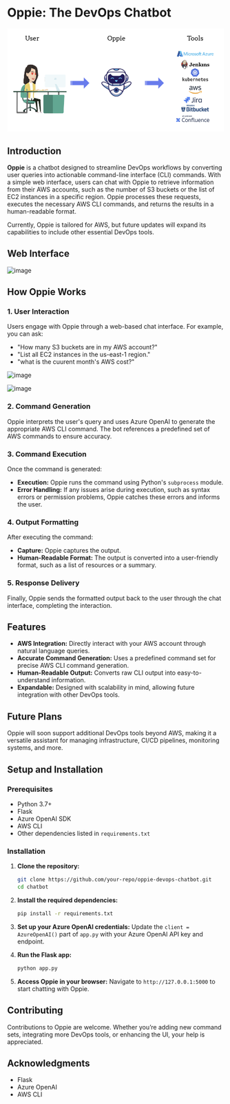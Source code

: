 # **Oppie: The DevOps Chatbot**

![alt text](image.png)

## **Introduction**

**Oppie** is a chatbot designed to streamline DevOps workflows by converting user queries into actionable command-line interface (CLI) commands. With a simple web interface, users can chat with Oppie to retrieve information from their AWS accounts, such as the number of S3 buckets or the list of EC2 instances in a specific region. Oppie processes these requests, executes the necessary AWS CLI commands, and returns the results in a human-readable format.

Currently, Oppie is tailored for AWS, but future updates will expand its capabilities to include other essential DevOps tools.

## **Web Interface**

![image](https://github.com/user-attachments/assets/a56665b8-1b98-4e0d-af58-8e2a3a2506c7)


## **How Oppie Works**

### **1. User Interaction**
Users engage with Oppie through a web-based chat interface. For example, you can ask:
- "How many S3 buckets are in my AWS account?"
- "List all EC2 instances in the us-east-1 region."
- "what is the cuurent month's AWS cost?"

![image](https://github.com/user-attachments/assets/6934b7c9-255d-499f-ab55-efb1f1b2574b)

![image](https://github.com/user-attachments/assets/d81033eb-c3cc-4edd-83d6-3bf0ec006db7)



### **2. Command Generation**
Oppie interprets the user's query and uses Azure OpenAI to generate the appropriate AWS CLI command. The bot references a predefined set of AWS commands to ensure accuracy.

### **3. Command Execution**
Once the command is generated:
- **Execution:** Oppie runs the command using Python's `subprocess` module.
- **Error Handling:** If any issues arise during execution, such as syntax errors or permission problems, Oppie catches these errors and informs the user.

### **4. Output Formatting**
After executing the command:
- **Capture:** Oppie captures the output.
- **Human-Readable Format:** The output is converted into a user-friendly format, such as a list of resources or a summary.

### **5. Response Delivery**
Finally, Oppie sends the formatted output back to the user through the chat interface, completing the interaction.

## **Features**

- **AWS Integration:** Directly interact with your AWS account through natural language queries.
- **Accurate Command Generation:** Uses a predefined command set for precise AWS CLI command generation.
- **Human-Readable Output:** Converts raw CLI output into easy-to-understand information.
- **Expandable:** Designed with scalability in mind, allowing future integration with other DevOps tools.

## **Future Plans**

Oppie will soon support additional DevOps tools beyond AWS, making it a versatile assistant for managing infrastructure, CI/CD pipelines, monitoring systems, and more.

## **Setup and Installation**

### **Prerequisites**

- Python 3.7+
- Flask
- Azure OpenAI SDK
- AWS CLI
- Other dependencies listed in `requirements.txt`

### **Installation**

1. **Clone the repository:**
   ```bash
   git clone https://github.com/your-repo/oppie-devops-chatbot.git
   cd chatbot
   ```

2. **Install the required dependencies:**
   ```bash
   pip install -r requirements.txt
   ```

3. **Set up your Azure OpenAI credentials:**
   Update the `client = AzureOpenAI()` part of `app.py` with your Azure OpenAI API key and endpoint.

4. **Run the Flask app:**
   ```bash
   python app.py
   ```

5. **Access Oppie in your browser:**
   Navigate to `http://127.0.0.1:5000` to start chatting with Oppie.

## **Contributing**

Contributions to Oppie are welcome. Whether you’re adding new command sets, integrating more DevOps tools, or enhancing the UI, your help is appreciated.


## **Acknowledgments**

- Flask
- Azure OpenAI
- AWS CLI


